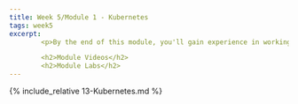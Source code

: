 ```yaml
---
title: Week 5/Module 1 - Kubernetes
tags: week5
excerpt: 
        <p>By the end of this module, you'll gain experience in working with the Kubernetes environment.</p> 

        <h2>Module Videos</h2>
        <h2>Module Labs</h2>
---  
```



{% include_relative 13-Kubernetes.md %}